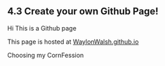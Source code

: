 ## 4.3 Create your own Github Page!

Hi This is a Github page 

This page is hosted at [WaylonWalsh.github.io](https://WaylonWalsh.github.io)


Choosing my CornFession
